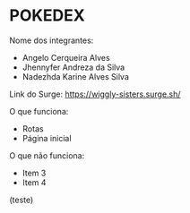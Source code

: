 # POKEDEX

Nome dos integrantes: 
- Angelo Cerqueira Alves
- Jhennyfer Andreza da Silva
- Nadezhda Karine Alves Silva

Link do Surge: https://wiggly-sisters.surge.sh/

O que funciona:
- Rotas
- Página inicial

O que não funciona: 
- Item 3
- Item 4

(teste)
